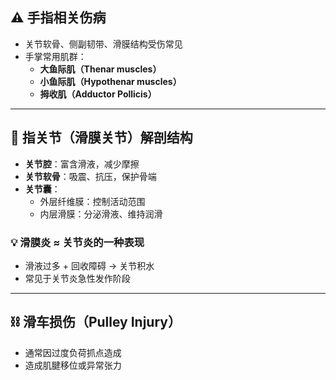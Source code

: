 ## ⚠️ 手指相关伤病

- 关节软骨、侧副韧带、滑膜结构受伤常见  
- 手掌常用肌群：
  - **大鱼际肌（Thenar muscles）**
  - **小鱼际肌（Hypothenar muscles）**
  - **拇收肌（Adductor Pollicis）**

---

## 🦴 指关节（滑膜关节）解剖结构

- **关节腔**：富含滑液，减少摩擦  
- **关节软骨**：吸震、抗压，保护骨端  
- **关节囊**：
  - 外层纤维膜：控制活动范围  
  - 内层滑膜：分泌滑液、维持润滑

### 💡 滑膜炎 ≈ 关节炎的一种表现

- 滑液过多 + 回收障碍 → 关节积水
- 常见于关节炎急性发作阶段

---

## ⛓ 滑车损伤（Pulley Injury）

- 通常因过度负荷抓点造成
- 造成肌腱移位或异常张力